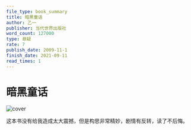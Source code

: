 ```yaml
---
file_type: book_summary
title: 暗黑童话
author: 乙一
publisher: 当代世界出版社
word_count: 127000
type: 悬疑
rate: 7
publish_date: 2009-11-1
finish_date: 2021-09-11
read_times: 1
---
```


# 暗黑童话

![cover](cover.jpg)


这本书没有给我造成太大震撼，但是构思非常精妙，剧情有反转，读了不后悔。
